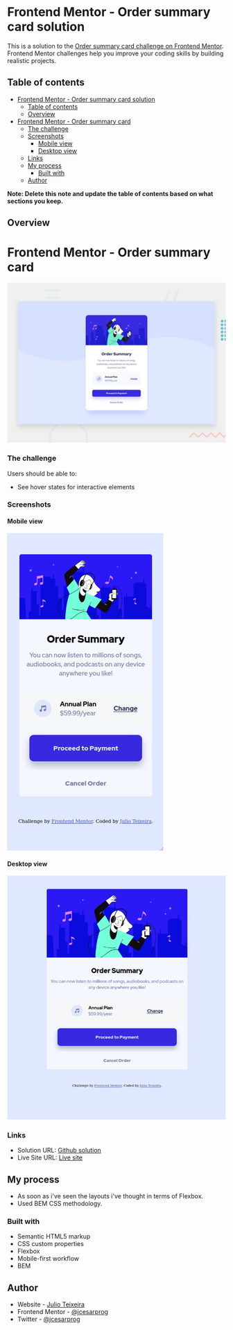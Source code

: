 # Frontend Mentor - Order summary card solution

This is a solution to the [Order summary card challenge on Frontend Mentor](https://www.frontendmentor.io/challenges/order-summary-component-QlPmajDUj). Frontend Mentor challenges help you improve your coding skills by building realistic projects. 

## Table of contents

- [Frontend Mentor - Order summary card solution](#frontend-mentor---order-summary-card-solution)
  - [Table of contents](#table-of-contents)
  - [Overview](#overview)
- [Frontend Mentor - Order summary card](#frontend-mentor---order-summary-card)
    - [The challenge](#the-challenge)
    - [Screenshots](#screenshots)
      - [Mobile view](#mobile-view)
      - [Desktop view](#desktop-view)
    - [Links](#links)
  - [My process](#my-process)
    - [Built with](#built-with)
  - [Author](#author)

**Note: Delete this note and update the table of contents based on what sections you keep.**

## Overview
# Frontend Mentor - Order summary card

![Design preview for the Order summary card coding challenge](./design/desktop-preview.jpg)

### The challenge

Users should be able to:

- See hover states for interactive elements

### Screenshots
#### Mobile view
![](./screenshot-mobile.png)
#### Desktop view
![](./screenshot-desktop.png)

### Links

- Solution URL: [Github solution](https://github.com/jcesarprog/Challenges/tree/main/FrontendMentor/03-order-summary-component)
- Live Site URL: [Live site](https://jcesarprog.github.io/Challenges/FrontendMentor/03-order-summary-component/)

## My process
- As soon as i've seen the layouts i've thought in terms of Flexbox.
- Used BEM CSS methodology.
### Built with

- Semantic HTML5 markup
- CSS custom properties
- Flexbox
- Mobile-first workflow
- BEM 

## Author

- Website - [Julio Teixeira](https://www.your-site.com)
- Frontend Mentor - [@jcesarprog](https://www.frontendmentor.io/profile/jcesarprog)
- Twitter - [@jcesarprog](https://www.twitter.com/jcesarprog)

